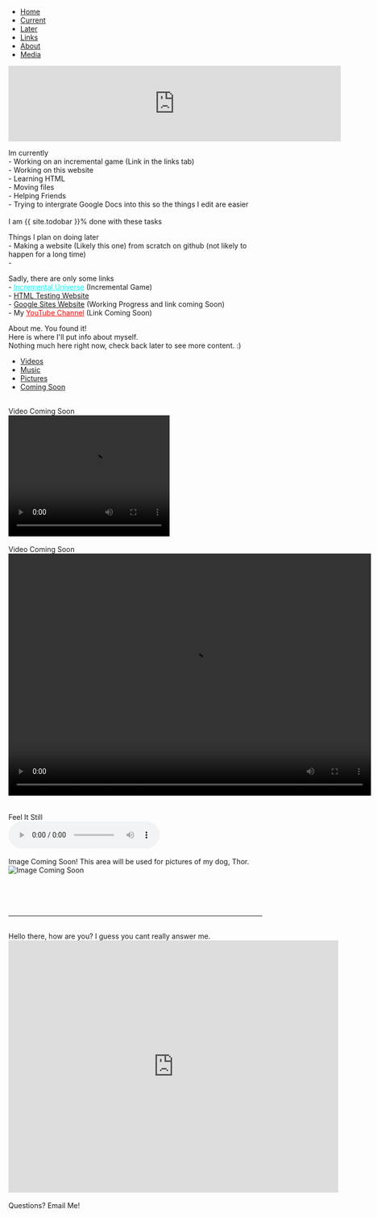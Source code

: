 <ul class="nav nav-tabs">
  <li class="nav-item">
    <a class="nav-link active" data-toggle="tab" href="#home">Home</a>
  </li>
  <li class="nav-item">
    <a class="nav-link" data-toggle="tab" href="#current">Current</a>
  </li>
  <li class="nav-item">
    <a class="nav-link" data-toggle="tab" href="#later">Later</a>
  </li>
  <li class="nav-item">
    <a class="nav-link" data-toggle="tab" href="#links">Links</a>
  </li>
  <li class="nav-item">
   <a class="nav-link" data-toggle="tab" href="#about">About</a>
  </li>
  <li class="nav-item">
    <a class="nav-link" data-toggle="tab" href="#media">Media</a>
  </li>
</ul>
<div id="myTabContent" class="tab-content">
  <div class="tab-pane fade active show" id="home">
    <iframe width="660" hight="100" frameborder="0" scrolling="off" src="https://docs.google.com/document/d/e/2PACX-1vSrYKIKuefPNQ3Pe8irJeO9swbjc6iDddFd0pSEe8BxBheXkgMnzw7-YVsNMHu8H4qvG4I_STj0mGCG/pub?embedded=true"></iframe>
  </div>
  <div class="tab-pane fade" id="current">
    <p>Im currently
      <br>- Working on an incremental game (Link in the links tab)
      <br>- Working on this website
      <br>- Learning HTML
      <br>- Moving files
      <br>- Helping Friends
      <br>- Trying to intergrate Google Docs into this so the things I edit are easier
      <br>
      <br>I am {{ site.todobar }}% done with these tasks
      <br>
    </p>
      <div class="progress">
    <div class="progress-bar progress-bar-striped progress-bar-animated" role="progressbar" aria-valuenow="{{ site.todobar }}" aria-valuemin="0" aria-valuemax="100" style="width: {{ site.todobar }}%">
      </div>
    </div>
  </div>
  <div class="tab-pane fade" id="later">
    <p>Things I plan on doing later
      <br>- Making a website (Likely this one) from scratch on github (not likely to happen for a long time)
      <br>- 
    </p>
  </div>
  <div class="tab-pane fade" id="links">
    <p>Sadly, there are only some links
      <br>- <a href="https://spidergamin.github.io/IncrementalUniverse/" style="color:cyan" target="_blank">Incremental Universe</a> (Incremental Game)
      <br>- <a href="https://spidergamin.github.io/HTMLtestingsite">HTML Testing Website</a>
      <br>- <a href="https:// " target="_blank">Google Sites Website</a> (Working Progress and link coming Soon)
      <br>- My <a href="https:// " style="color:red" target="_blank">YouTube Channel</a> (Link Coming Soon)
    </p>
  </div>
  <div class="tab-pane fade" id="about">
    <p>About me. You found it!
      <br>Here is where I'll put info about myself.
      <br>Nothing much here right now, check back later to see more content. :)
      <br>
    </p>
  </div>
  <div class="tab-pane fade" id="media">
    <ul class="nav nav-tabs">
      <li class="nav-item">
        <a class="nav-link active" data-toggle="tab" href="#video">Videos</a>
      </li>
      <li class="nav-item">
        <a class="nav-link" data-toggle="tab" href="#music">Music</a>
      </li>
      <li class="nav-item">
        <a class="nav-link" data-toggle="tab" href="#pics">Pictures</a>
      </li>
      <li class="nav-item">
        <a class="nav-link" data-toggle="tab" href="#nicetry">Coming Soon</a>
      </li>
    </ul>
    <div id="myTabContent" class="tab-content">
      <div class="tab-pane fade active show" id="video">
        <!-- Video 1  Manual Play -->
        <br> Video Coming Soon
        <br>
        <video width="320" height="240" controls>
          <source src=" .mp4" type="video/mp4">
          <source src=" .mp4" type="video/mp4">
          Your browser does not want to support me : (
        </video>
        <br>
        <br> Video Coming Soon
        <br>
        <!-- Video 2  Auto Play-->
        <video width="720" height="480" controls autoplay>
          <source src=" .mp4">
          <source src=" .mp4">
          Sadly, your browser hates this video : (
        </video>
        <br>
      </div>
      <div class="tab-pane fade" id="music">
        <!-- Audio 1  Manual Play -->
        <br>
        <br> Feel It Still
        <br>
        <audio controls>
          <source src="Feel_It_Still.m4a" type="audio/mp4">
          <source src="Feel_It_Still.m4a" type="audio/mp4">
          Your browser does not support the audio element.
        </audio>
      </div>
      <div class="tab-pane fade" id="pics">
        <br> Image Coming Soon! This area will be used for pictures of my dog, Thor.
        <img src=" .jpg" alt="Image Coming Soon">
      </div>
    </div>
  </div>
  <br>
  <br>
  <br>
<br>
<hr size="10" noshade>
<br> Hello there, how are you? I guess you cant really answer me.
<iframe src="https://docs.google.com/document/d/e/2PACX-1vSkgw_ZW8Gb8tjBWAwMMLnqt6Fr9Dk__FfAGoiRUjluqCGcir_mHzl511LGssVytPYwv4b0yhzH9Ja5/pub?embedded=true" width="655" height="500" frameborder="0" scrolling="auto"></iframe>
<br> 
<!-- Enbeded Youtube Video <iframe width="420" height="315" src="https://www.youtube.com/embed/tgbNymZ7vqY?controls=0" frameborder="0"></iframe> -->
<br> Questions? Email Me!
